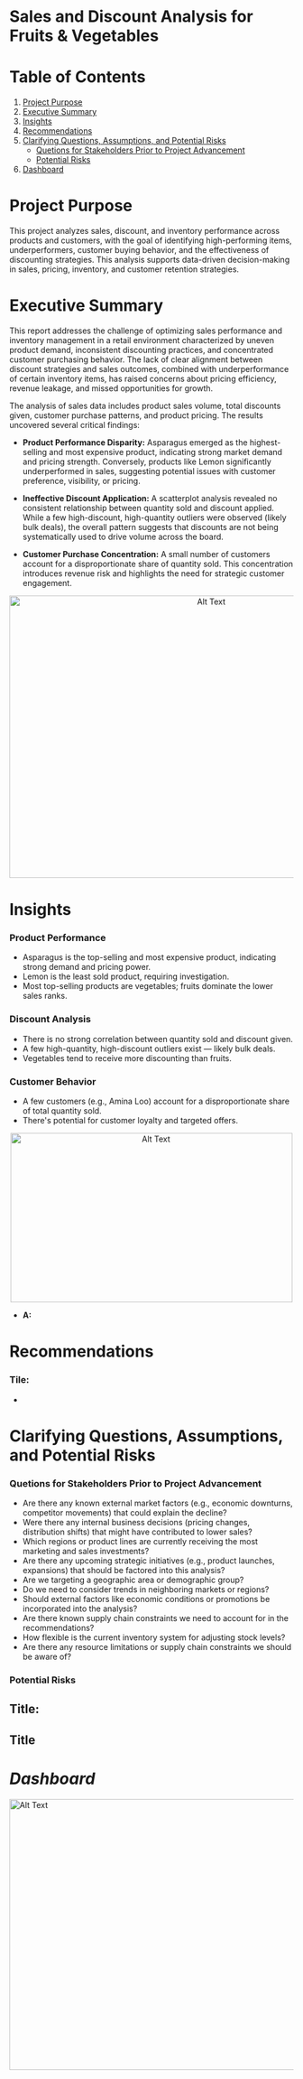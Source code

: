 # Sales and Discount Analysis for Fruits & Vegetables
# Table of Contents
1. [Project Purpose](https://github.com/blackbunny07/PowerBI-Projects/blob/main/Sales%20and%20Discount%20Analysis/README.md#project-purpose)
2. [Executive Summary](https://github.com/blackbunny07/PowerBI-Projects/blob/main/Sales%20and%20Discount%20Analysis/README.md#executive-summary)
3. [Insights](https://github.com/blackbunny07/PowerBI-Projects/blob/main/Sales%20and%20Discount%20Analysis/README.md#insights)
4. [Recommendations](https://github.com/blackbunny07/PowerBI-Projects/blob/main/Sales%20and%20Discount%20Analysis/README.md#recommendations)
5. [Clarifying Questions, Assumptions, and Potential Risks](https://github.com/blackbunny07/PowerBI-Projects/blob/main/Sales%20and%20Discount%20Analysis/README.md#clarifying-questions-assumptions-and-potential-risks)
   - [Quetions for Stakeholders Prior to Project Advancement](https://github.com/blackbunny07/PowerBI-Projects/blob/main/Sales%20and%20Discount%20Analysis/README.md#quetions-for-stakeholders-prior-to-project-advancement)
   - [Potential Risks](https://github.com/blackbunny07/PowerBI-Projects/blob/main/Sales%20and%20Discount%20Analysis/README.md#potential-risks)
6. [Dashboard](https://github.com/blackbunny07/PowerBI-Projects/blob/main/Sales%20and%20Discount%20Analysis/README.md#dashboard)
# Project Purpose
This project analyzes sales, discount, and inventory performance across products and customers, with the goal of identifying high-performing items, underperformers, customer buying behavior, and the effectiveness of discounting strategies. This analysis supports data-driven decision-making in sales, pricing, inventory, and customer retention strategies.

# Executive Summary
This report addresses the challenge of optimizing sales performance and inventory management in a retail environment characterized by uneven product demand, inconsistent discounting practices, and concentrated customer purchasing behavior. The lack of clear alignment between discount strategies and sales outcomes, combined with underperformance of certain inventory items, has raised concerns about pricing efficiency, revenue leakage, and missed opportunities for growth.

The analysis of sales data includes product sales volume, total discounts given, customer purchase patterns, and product pricing. The results uncovered several critical findings:

- **Product Performance Disparity:** Asparagus emerged as the highest-selling and most expensive product, indicating strong market demand and pricing strength. Conversely, products like Lemon significantly underperformed in sales, suggesting potential issues with customer preference, visibility, or pricing.

- **Ineffective Discount Application:** A scatterplot analysis revealed no consistent relationship between quantity sold and discount applied. While a few high-discount, high-quantity outliers were observed (likely bulk deals), the overall pattern suggests that discounts are not being systematically used to drive volume across the board.

- **Customer Purchase Concentration:** A small number of customers account for a disproportionate share of quantity sold. This concentration introduces revenue risk and highlights the need for strategic customer engagement.
<p align="center">
  <img src="https://github.com/user-attachments/assets/58887182-5b6e-4a96-bbcc-0cfa268aa3dc" alt="Alt Text" width="700" height="500">
</p>

# Insights
### Product Performance
- Asparagus is the top-selling and most expensive product, indicating strong demand and pricing power.
- Lemon is the least sold product, requiring investigation.
- Most top-selling products are vegetables; fruits dominate the lower sales ranks.
### Discount Analysis
- There is no strong correlation between quantity sold and discount given.
- A few high-quantity, high-discount outliers exist — likely bulk deals.
- Vegetables tend to receive more discounting than fruits.
### Customer Behavior
- A few customers (e.g., Amina Loo) account for a disproportionate share of total quantity sold.
- There's potential for customer loyalty and targeted offers.
<p align="center">
  <img src="https://github.com/user-attachments/assets/43ee3aaf-524c-4d87-b90f-b66027b34923" alt="Alt Text" width="500" height="300">
</p>

- **A:** 

# Recommendations
### Tile:
- 

# Clarifying Questions, Assumptions, and Potential Risks
### Quetions for Stakeholders Prior to Project Advancement
- Are there any known external market factors (e.g., economic downturns, competitor movements) that could explain the decline?
- Were there any internal business decisions (pricing changes, distribution shifts) that might have contributed to lower sales?
- Which regions or product lines are currently receiving the most marketing and sales investments?
- Are there any upcoming strategic initiatives (e.g., product launches, expansions) that should be factored into this analysis?
- Are we targeting a geographic area or demographic group?
- Do we need to consider trends in neighboring markets or regions?
- Should external factors like economic conditions or promotions be incorporated into the analysis?
- Are there known supply chain constraints we need to account for in the recommendations?
- How flexible is the current inventory system for adjusting stock levels?
- Are there any resource limitations or supply chain constraints we should be aware of?
### Potential Risks
**Title:**
- 
  
**Title**
- 

# *Dashboard*
<img src="https://github.com/user-attachments/assets/937cc8af-b14a-46f1-af94-3d6f4fa835cc" alt="Alt Text" width="1000" height="480">
